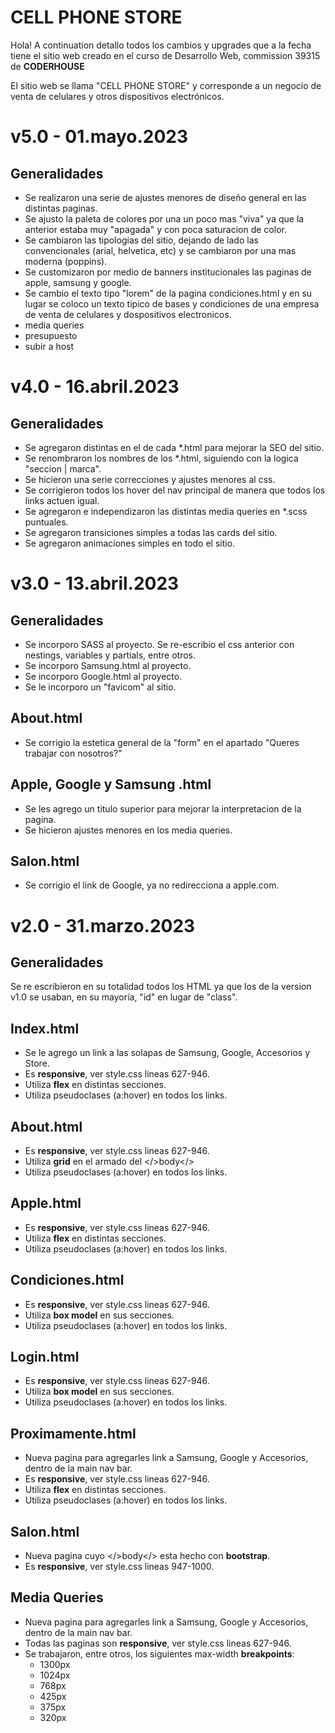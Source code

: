 # CELL PHONE STORE

Hola! A continuation detallo todos los cambios y upgrades que a la fecha tiene el sitio web creado en el curso de Desarrollo Web, commission 39315 de **CODERHOUSE** 

El sitio web se llama "CELL PHONE STORE" y corresponde a un negocio de venta de celulares y otros dispositivos electrónicos.




# v5.0 - 01.mayo.2023
## Generalidades

* Se realizaron una serie de ajustes menores de diseño general en las distintas paginas.
* Se ajusto la paleta de colores por una un poco mas "viva" ya que la anterior estaba muy "apagada" y con poca saturacion de color.
* Se cambiaron las tipologias del sitio, dejando de lado las convencionales (arial, helvetica, etc) y se cambiaron por una mas moderna (poppins).
* Se customizaron por medio de banners institucionales las paginas de apple, samsung y google.
* Se cambio el texto tipo "lorem" de la pagina condiciones.html y en su lugar se coloco un texto tipico de bases y condiciones de una empresa de venta de celulares y dospositivos electronicos.
* media queries
* presupuesto
* subir a host





# v4.0 - 16.abril.2023
## Generalidades

* Se agregaron distintas <meta> en el <head> de cada *.html para mejorar la SEO del sitio.
* Se renombraron los nombres de los *.html, siguiendo con la logica "seccion | marca".
* Se hicieron una serie correcciones y ajustes menores al css.
* Se corrigieron todos los hover del nav principal de manera que todos los links <a> actuen igual.
* Se agregaron e independizaron las distintas media queries en *.scss puntuales.
* Se agregaron transiciones simples a todas las cards del sitio.
* Se agregaron animaciones simples en todo el sitio.






# v3.0 - 13.abril.2023
## Generalidades

* Se incorporo SASS al proyecto. Se re-escribio el css anterior con nestings, variables y partials, entre otros.
* Se incorporo Samsung.html al proyecto.
* Se incorporo Google.html al proyecto.
* Se le incorporo un "favicom" al sitio.


## About.html

* Se corrigio la estetica general de la "form" en el apartado "Queres trabajar con nosotros?"


## Apple, Google y Samsung .html

* Se les agrego un titulo superior para mejorar la interpretacion de la pagina.
* Se hicieron ajustes menores en los media queries.


## Salon.html

* Se corrigio el link de Google, ya no redirecciona a apple.com.






# v2.0 - 31.marzo.2023
## Generalidades

Se re escribieron en su totalidad todos los HTML ya que los de la version v1.0 se usaban, en su mayoría, "id" en lugar de "class".


## Index.html

* Se le agrego un link a las solapas de Samsung, Google, Accesorios y Store.
* Es **responsive**, ver style.css lineas 627-946.
* Utiliza **flex** en distintas secciones.
* Utiliza pseudoclases (a:hover) en todos los links.


## About.html

* Es **responsive**, ver style.css lineas 627-946.
* Utiliza **grid** en el armado del </>body</>
* Utiliza pseudoclases (a:hover) en todos los links.


## Apple.html

* Es **responsive**, ver style.css lineas 627-946.
* Utiliza **flex** en distintas secciones.
* Utiliza pseudoclases (a:hover) en todos los links.


## Condiciones.html

* Es **responsive**, ver style.css lineas 627-946.
* Utiliza **box model** en sus secciones.
* Utiliza pseudoclases (a:hover) en todos los links.


## Login.html

* Es **responsive**, ver style.css lineas 627-946.
* Utiliza **box model** en sus secciones.
* Utiliza pseudoclases (a:hover) en todos los links.


## Proximamente.html

* Nueva pagina para agregarles link a Samsung, Google y Accesorios, dentro de la main nav bar.
* Es **responsive**, ver style.css lineas 627-946.
* Utiliza **flex** en distintas secciones.
* Utiliza pseudoclases (a:hover) en todos los links.


## Salon.html

* Nueva pagina cuyo </>body</> esta hecho con **bootstrap**. 
* Es **responsive**, ver style.css lineas 947-1000.


## Media Queries

* Nueva pagina para agregarles link a Samsung, Google y Accesorios, dentro de la main nav bar.
* Todas las paginas son **responsive**, ver style.css lineas 627-946.
* Se trabajaron, entre otros, los siguientes max-width **breakpoints**:
	* 1300px
	* 1024px
	* 768px
	* 425px
	* 375px
	* 320px